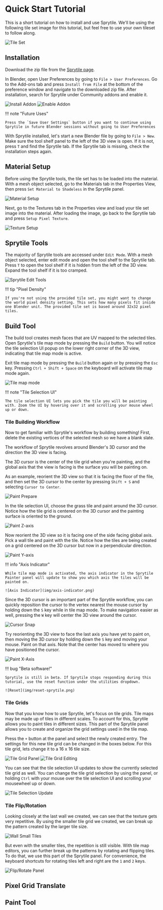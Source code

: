 # Quick Start Tutorial #

This is a short tutorial on how to install and use Sprytile. We'll be using the following tile set image for this tutorial, but feel free to use your own tileset to follow along.

![Tile Set](img/tileset.png)

## Installation ##

Download the zip file from the [Sprytile page](https://chemikhazi.itch.io/sprytile).

In Blender, open User Preferences by going to `File > User Preferences`. Go to the Add-ons tab and press  `Install from File` at the bottom of the preference window and navigate to the downloaded zip file. After installation, search for Sprytile under Community addons and enable it.

![Install Addon](img/install-addon.png)
![Enable Addon](img/enable-addon.png)

!!! note "Future Uses"

    Press the `Save User Settings` button if you want to continue using Sprytile in future Blender sessions without going to User Preferences

With Sprytile installed, let's start a new Blender file by going to `File > New`. Make sure the tool shelf panel to the left of the 3D view is open. If it is not, press `T` and find the Sprytile tab. If the Sprytile tab is missing, check the installation steps again.

## Material Setup ##

Before using the Sprytile tools, the tile set has to be loaded into the material. With a mesh object selected, go to the Materials tab in the Properties View, then press `Set Material to Shadeless` in the Sprytile panel.

![Material Setup](img/setup-material.jpg)

Next, go to the Textures tab in the Properties view and load your tile set image into the material. After loading the image, go back to the Sprytile tab and press `Setup Pixel Texture`.

![Texture Setup](img/setup-texture.png)

## Sprytile Tools ##

The majority of Sprytile tools are accessed under `Edit Mode`. With a mesh object selected, enter edit mode and open the tool shelf to the Sprytile tab. Press `T` to open the tool shelf if it is hidden from the left of the 3D view. Expand the tool shelf if it is too cramped.

![Sprytile Edit Tools](img/edit-tool-shelf.png)

!!! tip "Pixel Density"

    If you're not using the provided tile set, you might want to change the world pixel density setting. This sets how many pixels fit inside one Blender unit. The provided tile set is based around 32x32 pixel tiles.

## Build Tool ##

The build tool creates mesh faces that are UV mapped to the selected tiles. Open Sprytile's tile map mode by pressing the `Build` button. You will notice the tile selection UI popup on the lower right corner of the 3D view, indicating that tile map mode is active.

Exit tile map mode by pressing the `Build` button again or by pressing the `Esc` key. Pressing `Ctrl + Shift + Space` on the keyboard will activate tile map mode again.

![Tile map mode](img/tile-map-mode.png)

!!! note "Tile Selection UI"

    The tile selection UI lets you pick the tile you will be painting with. Zoom the UI by hovering over it and scrolling your mouse wheel up or down.

### Tile Building Workflow ###

Now to get familiar with Sprytile's workflow by building something! First, delete the existing vertices of the selected mesh so we have a blank slate.

The workflow of Sprytile revolves around Blender's 3D cursor and the direction the 3D view is facing.

The 3D cursor is the center of the tile grid when you're painting, and the global axis that the view is facing is the surface you will be painting on.

As an example, reorient the 3D view so that it is facing the floor of the file, and then set the 3D cursor to the center by pressing `Shift + S` and selecting `Cursor to Center`.

![Paint Prepare](img/paint-prepare.png)

In the tile selection UI, choose the grass tile and paint around the 3D cursor. Notice how the tile grid is centered on the 3D cursor and the painting surface is oriented to the ground.

![Paint Z-axis](img/paint-1.png)

Now reorient the 3D view so it is facing one of the side facing global axis. Pick a wall tile and paint with the tile. Notice how the tiles are being created on a grid centered on the 3D cursor but now in a perpendicular direction.

![Paint Y-axis](img/paint-2.png)

!!! info "Axis Indicator"

    While tile map mode is activated, the axis indicator in the Sprytile Painter panel will update to show you which axis the tiles will be painted on.

    ![Axis Indicator](img/axis-indicator.png)

Since the 3D cursor is an important part of the Sprytile workflow, you can quickly reposition the cursor to the vertex nearest the mouse cursor by holding down the `S` key while in tile map mode. To make navigation easier as well, pressing the `W` key will center the 3D view around the cursor.

![Cursor Snap](img/cursor-snap.gif)

Try reorienting the 3D view to face the last axis you have yet to paint on, then moving the 3D cursor by holding down the `S` key and moving your mouse. Paint on that axis. Note that the center has moved to where you have positioned the cursor.

![Paint X-Axis](img/paint-3.png)

!!! bug "Beta software!"

    Sprytile is still in beta. If Sprytile stops responding during this tutorial, use the reset function under the utilities dropdown.

    ![Reset](img/reset-sprytile.png)

### Tile Grids ###

Now that you know how to use Sprytile, let's focus on tile grids. Tile maps may be made up of tiles in different scales. To account for this, Sprytile allows you to paint tiles in different sizes. This part of the Sprytile panel allows you to create and organize the grid settings used in the tile map.

Press the `+` button at the panel and select the newly created entry. The settings for this new tile grid can be changed in the boxes below. For this tile grid, lets change it to a 16 x 16 tile size.

![Tile Grid Panel](img/tile-grid-panel.png)
![Tile Grid Editing](img/tile-grid-edit.png)

You can see that the tile selection UI updates to show the currently selected tile grid as well. You can change the tile grid selection by using the panel, or holding `Ctrl` with your mouse over the tile selection UI and scrolling your mousewheel up or down.

![Tile Selection Update](img/tile-selection-update.png)

### Tile Flip/Rotation ###

Looking closely at the last wall we created, we can see that the texture gets very repetitive. By using the smaller tile grid we created, we can break up the pattern created by the larger tile size.

![Wall Small Tiles](img/wall-small-tiles.png)

But even with the smaller tiles, the repetition is still visible. With tile map editors, you can further break up the patterns by rotating and flipping tiles. To do that, we use this part of the Sprytile panel. For convenience, the keyboard shortcuts for rotating tiles left and right are the `1` and `2` keys.

![Flip/Rotate Panel](img/flip-rotate.png)

## Pixel Grid Translate ##

## Paint Tool ##
